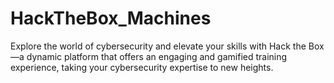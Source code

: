 # HackTheBox_Machines
 Explore the world of cybersecurity and elevate your skills with Hack the Box—a dynamic platform that offers an engaging and gamified training experience, taking your cybersecurity expertise to new heights.

